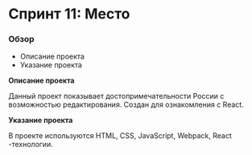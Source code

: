 # Спринт 11: Место

### Обзор

* Описание проекта
* Указание проекта

**Описание проекта**

Данный проект показывает достопримечательности России с возможностью редактирования.
Создан для ознакомления с React.

**Указание проекта**

В проекте используются HTML, CSS, JavaScript, Webpack, React -технологии.